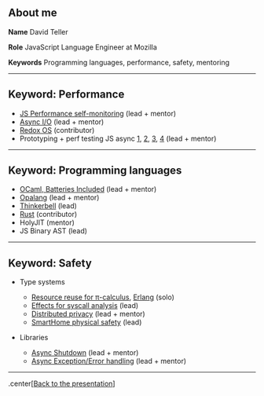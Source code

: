 
## About me

**Name** David Teller

**Role** JavaScript Language Engineer at Mozilla

**Keywords** Programming languages, performance, safety, mentoring


---

## Keyword: Performance

- [JS Performance self-monitoring](https://dutherenverseauborddelatable.wordpress.com/2015/10/27/designing-firefoxs-performance-stats-monitor-1/) (lead + mentor)
- [Async I/O](https://dutherenverseauborddelatable.wordpress.com/2011/12/06/introducing-javascript-native-file-management/) (lead + mentor)
- [Redox OS](https://www.redox-os.org) (contributor)
- Prototyping + perf testing JS async [1](https://dutherenverseauborddelatable.wordpress.com/2011/12/13/os-file-step-by-step-the-schedule-api/),
[2](https://developer.mozilla.org/en-US/docs/Mozilla/JavaScript_code_modules/Promise.jsm), [3](https://developer.mozilla.org/en-US/docs/Mozilla/JavaScript_code_modules/Task.jsm), [4](https://dutherenverseauborddelatable.wordpress.com/2012/05/02/c-data-finalization-in-javascript/) (lead + mentor)

---

## Keyword: Programming languages

- [OCaml, Batteries Included](https://github.com/ocaml-batteries-team/batteries-included) (lead + mentor)
- [Opalang](https://github.com/MLstate/opalang) (lead + mentor)
- [Thinkerbell](https://yoric.github.io/post/thinkerbell-postmortem/) (lead)
- [Rust](https://www.rust-lang.org) (contributor)
- HolyJIT (mentor)
- JS Binary AST (lead)

---

## Keyword: Safety

- Type systems
    - [Resource reuse for π-calculus](https://www.researchgate.net/publication/228514964_Resources_garbage-collection_and_the_pi-calculus), [Erlang](http://citeseerx.ist.psu.edu/viewdoc/summary?doi=10.1.1.636.2562) (solo)
    - [Effects for syscall analysis](https://dutherenverseauborddelatable.wordpress.com/2008/06/03/extrapol-part-1-from-c-to-effects/) (lead)
    - [Distributed privacy](https://github.com/MLstate/opalang) (lead + mentor)
    - [SmartHome physical safety](https://yoric.github.io/post/thinkerbell-postmortem/) (lead)

- Libraries
    - [Async Shutdown](https://dutherenverseauborddelatable.wordpress.com/2014/05/26/shutting-down-asynchronously-part-2/) (lead + mentor)
    - [Async Exception/Error handling](https://dutherenverseauborddelatable.wordpress.com/2013/10/14/recent-changes-to-promise-jsm-and-task-jsm/) (lead + mentor)



---

.center[[Back to the presentation](talk.html#2)]
